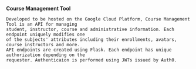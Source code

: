 **Course Management Tool**

    Developed to be hosted on the Google Cloud Platform, Course Management Tool is an API for managing 
    student, instructor, course and administrative information. Each endpoint uniquely modifies one 
    of the subjects' attributes including their enrollments, avatars, course instructors and more.
    API endpoints are created using Flask. Each endpoint has unique authorization depending on the 
    requester. Authenticaion is performed using JWTs issued by Auth0.
